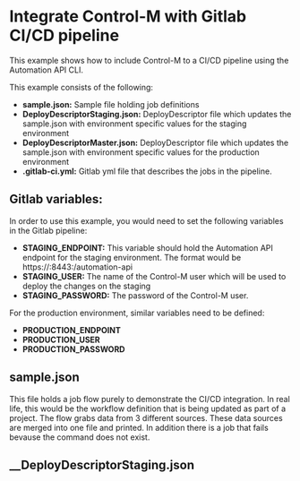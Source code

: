 # Integrate Control-M with Gitlab CI/CD pipeline

This example shows how to include Control-M to a CI/CD pipeline using the Automation API CLI.

This example consists of the following:
* __sample.json:__ Sample file holding job definitions
* __DeployDescriptorStaging.json:__ DeployDescriptor file which updates the sample.json with environment specific values for the staging environment
* __DeployDescriptorMaster.json:__ DeployDescriptor file which updates the sample.json with environment specific values for the production environment
* __.gitlab-ci.yml:__ Gitlab yml file that describes the jobs in the pipeline.

## Gitlab variables:

In order to use this example, you would need to set the following variables in the Gitlab pipeline:
* __STAGING_ENDPOINT:__ This variable should hold the Automation API endpoint for the staging environment. The format would be https://<hostname>:8443:/automation-api
* __STAGING_USER:__ The name of the Control-M user which will be used to deploy the changes on the staging 
* __STAGING_PASSWORD:__ The password of the Control-M user.

For the production environment, similar variables need to be defined:
* __PRODUCTION_ENDPOINT__
* __PRODUCTION_USER__
* __PRODUCTION_PASSWORD__

## sample.json

This file holds a job flow purely to demonstrate the CI/CD integration. In real life, this would be the workflow definition that is being updated as part of a project.
The flow grabs data from 3 different sources. These data sources are merged into one file and printed. In addition there is a job that fails bevause the command does not exist.

## __DeployDescriptorStaging.json
